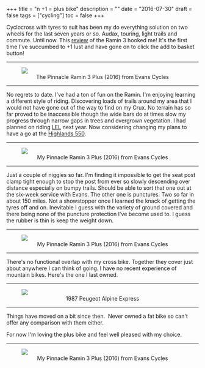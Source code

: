 +++
title = "n +1 = plus bike"
description = ""
date = "2016-07-30"
draft = false
tags = ["cycling"]
toc = false
+++

Cyclocross with tyres to suit has been my do everything solution on two wheels for the last seven years or so. Audax, touring, light trails and commute. Until now. This [review](http://bearbonesbikepacking.blogspot.com/2016/07/pinnacle-go-plus-ramin-first-look.html) of the Ramin 3 hooked me! It's the first time I've succumbed to +1 lust and have gone on to click the add to basket button!

***
<figure style="text-align: center">
  <img style="display:block;margin:auto" src="https://i.ibb.co/WvvCfnkV/pinnacle-ramin-3-plus-2016-800x527.jpg">
  <figcaption>The Pinnacle Ramin 3 Plus (2016) from Evans Cycles</figcaption>
</figure>

***

No regrets to date. I've had a ton of fun on the Ramin. I'm enjoying learning a different style of riding. Discovering loads of trails around my area that I would not have gone out of the way to find on my Crux. No terrain has so far proved to be inaccessible though the wide bars do at times slow my progress through narrow gaps in trees and overgrown vegetation. I had planned on riding [LEL](https://londonedinburghlondon.com/) next year. Now considering changing my plans to have a go at the [Highlands 550](http://www.highlandtrail.net/).

***
<figure style="text-align: center">
  <img style="display:block;margin:auto" src="https://i.ibb.co/C3g8Z42F/ramin3-800x600.jpg">
  <figcaption>My Pinnacle Ramin 3 Plus (2016) from Evans Cycles</figcaption>
</figure>

***

Just a couple of niggles so far. I'm finding it impossible to get the seat post clamp tight enough to stop the post from ever so slowly descending over distance especially on bumpy trails. Should be able to sort that one out at the six-week service with Evans. The other one is punctures. Two so far in about 150 miles. Not a showstopper once I learned the knack of getting the tyres off and on. Inevitable I guess with the variety of ground covered and there being none of the puncture protection I've become used to. I guess the rubber is thin is keep the weight down. 

***
<figure style="text-align: center">
  <img style="display:block;margin:auto" src="https://i.ibb.co/tpL5RQmY/01ramin3-800x600.jpg">
  <figcaption>My Pinnacle Ramin 3 Plus (2016) from Evans Cycles</figcaption>
</figure>

***

There's no functional overlap with my cross bike. Together they cover just about anywhere I can think of going. I have no recent experience of mountain bikes. Here's the one I last owned. 

***
<figure style="text-align: center">
  <img style="display:block;margin:auto" src="https://i.ibb.co/jGKx8Q4/IMAG0189-800x479.jpg">
  <figcaption>1987 Peugeot Alpine Express </figcaption>
</figure>

***

Things have moved on a bit since then.  Never owned a fat bike so can't offer any comparison with them either. 

For now  I'm loving the plus bike and feel well pleased with my choice.

***
<figure style="text-align: center">
  <img style="display:block;margin:auto" src="https://i.ibb.co/BHB6nKKx/pinnacle-ramin-3-plus-2016a.jpg">
  <figcaption>My Pinnacle Ramin 3 Plus (2016) from Evans Cycles</figcaption>
</figure>